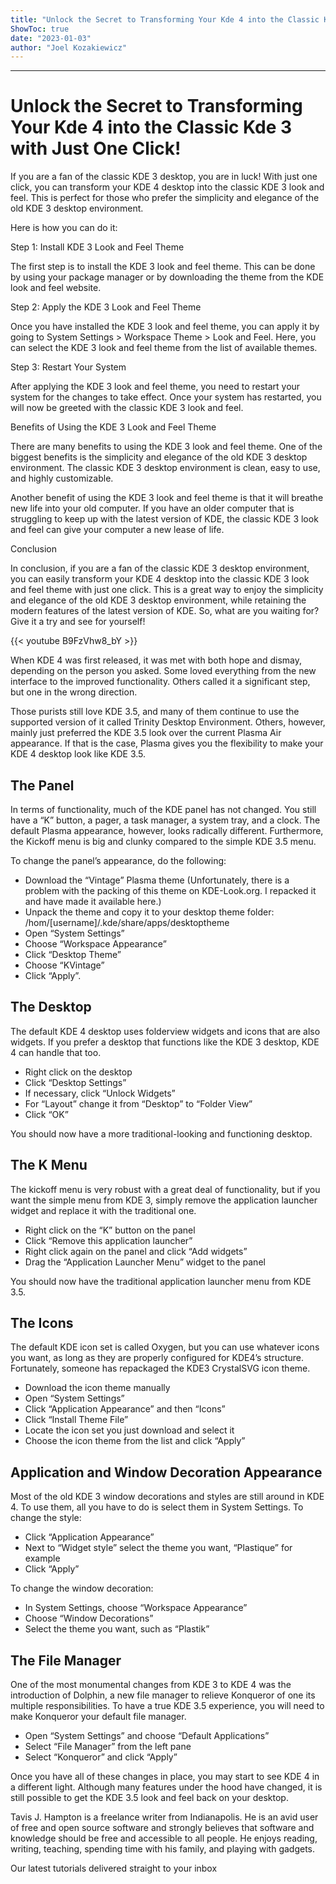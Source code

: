 ```yaml
---
title: "Unlock the Secret to Transforming Your Kde 4 into the Classic Kde 3 with Just One Click!"
ShowToc: true 
date: "2023-01-03"
author: "Joel Kozakiewicz"
---
```

*****
# Unlock the Secret to Transforming Your Kde 4 into the Classic Kde 3 with Just One Click!

If you are a fan of the classic KDE 3 desktop, you are in luck! With just one click, you can transform your KDE 4 desktop into the classic KDE 3 look and feel. This is perfect for those who prefer the simplicity and elegance of the old KDE 3 desktop environment.

Here is how you can do it:

Step 1: Install KDE 3 Look and Feel Theme

The first step is to install the KDE 3 look and feel theme. This can be done by using your package manager or by downloading the theme from the KDE look and feel website.

Step 2: Apply the KDE 3 Look and Feel Theme

Once you have installed the KDE 3 look and feel theme, you can apply it by going to System Settings > Workspace Theme > Look and Feel. Here, you can select the KDE 3 look and feel theme from the list of available themes.

Step 3: Restart Your System

After applying the KDE 3 look and feel theme, you need to restart your system for the changes to take effect. Once your system has restarted, you will now be greeted with the classic KDE 3 look and feel.

Benefits of Using the KDE 3 Look and Feel Theme

There are many benefits to using the KDE 3 look and feel theme. One of the biggest benefits is the simplicity and elegance of the old KDE 3 desktop environment. The classic KDE 3 desktop environment is clean, easy to use, and highly customizable.

Another benefit of using the KDE 3 look and feel theme is that it will breathe new life into your old computer. If you have an older computer that is struggling to keep up with the latest version of KDE, the classic KDE 3 look and feel can give your computer a new lease of life.

Conclusion

In conclusion, if you are a fan of the classic KDE 3 desktop environment, you can easily transform your KDE 4 desktop into the classic KDE 3 look and feel theme with just one click. This is a great way to enjoy the simplicity and elegance of the old KDE 3 desktop environment, while retaining the modern features of the latest version of KDE. So, what are you waiting for? Give it a try and see for yourself!

{{< youtube B9FzVhw8_bY >}} 



When KDE 4 was first released, it was met with both hope and dismay, depending on the person you asked. Some loved everything from the new interface to the improved functionality. Others called it a significant step, but one in the wrong direction.
 
Those purists still love KDE 3.5, and many of them continue to use the supported version of it called Trinity Desktop Environment. Others, however, mainly just preferred the KDE 3.5 look over the current Plasma Air appearance. If that is the case, Plasma gives you the flexibility to make your KDE 4 desktop look like KDE 3.5.

 
## The Panel
 
In terms of functionality, much of the KDE panel has not changed. You still have a “K” button, a pager, a task manager, a system tray, and a clock. The default Plasma appearance, however, looks radically different. Furthermore, the Kickoff menu is big and clunky compared to the simple KDE 3.5 menu.
 
To change the panel’s appearance, do the following:
 
- Download the “Vintage” Plasma theme (Unfortunately, there is a problem with the packing of this theme on KDE-Look.org. I repacked it and have made it available here.)
 - Unpack the theme and copy it to your desktop theme folder: /hom/[username]/.kde/share/apps/desktoptheme
 - Open “System Settings”
 - Choose “Workspace Appearance”
 - Click “Desktop Theme”
 - Choose “KVintage”
 - Click “Apply”.

 

 
## The Desktop
 
The default KDE 4 desktop uses folderview widgets and icons that are also widgets. If you prefer a desktop that functions like the KDE 3 desktop, KDE 4 can handle that too.
 
- Right click on the desktop
 - Click “Desktop Settings”
 - If necessary, click “Unlock Widgets”
 - For “Layout” change it from “Desktop” to “Folder View”
 - Click “OK”

 
You should now have a more traditional-looking and functioning desktop.
 
## The K Menu
 
The kickoff menu is very robust with a great deal of functionality, but if you want the simple menu from KDE 3, simply remove the application launcher widget and replace it with the traditional one.
 
- Right click on the “K” button on the panel
 - Click “Remove this application launcher”
 - Right click again on the panel and click “Add widgets”
 - Drag the “Application Launcher Menu” widget to the panel

 
You should now have the traditional application launcher menu from KDE 3.5.
 
## The Icons
 
The default KDE icon set is called Oxygen, but you can use whatever icons you want, as long as they are properly configured for KDE4’s structure. Fortunately, someone has repackaged the KDE3 CrystalSVG icon theme.
 
- Download the icon theme manually
 - Open “System Settings”
 - Click “Application Appearance” and then “Icons”
 - Click “Install Theme File”
 - Locate the icon set you just download and select it
 - Choose the icon theme from the list and click “Apply”

 
## Application and Window Decoration Appearance
 
Most of the old KDE 3 window decorations and styles are still around in KDE 4. To use them, all you have to do is select them in System Settings. To change the style:
 
- Click “Application Appearance”
 - Next to “Widget style” select the theme you want, “Plastique” for example
 - Click “Apply”

 
To change the window decoration:
 
- In System Settings, choose “Workspace Appearance”
 - Choose “Window Decorations”
 - Select the theme you want, such as “Plastik”

 
## The File Manager
 
One of the most monumental changes from KDE 3 to KDE 4 was the introduction of Dolphin, a new file manager to relieve Konqueror of one its multiple responsibilities. To have a true KDE 3.5 experience, you will need to make Konqueror your default file manager.
 
- Open “System Settings” and choose “Default Applications”
 - Select “File Manager” from the left pane
 - Select “Konqueror” and click “Apply”

 
Once you have all of these changes in place, you may start to see KDE 4 in a different light. Although many features under the hood have changed, it is still possible to get the KDE 3.5 look and feel back on your desktop.
 
Tavis J. Hampton is a  freelance writer from Indianapolis.  He is an avid user of free and open source software and strongly believes that software and knowledge should be free and accessible to all people. He enjoys reading, writing, teaching, spending time with his family, and playing with gadgets.
 
Our latest tutorials delivered straight to your inbox




